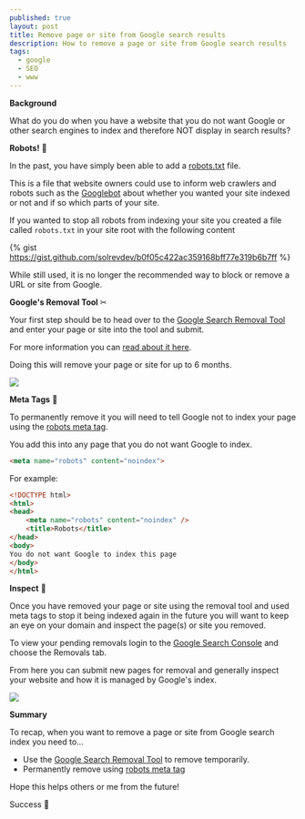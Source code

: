 ```yaml
---
published: true
layout: post
title: Remove page or site from Google search results
description: How to remove a page or site from Google search results
tags:
  - google
  - SEO
  - www
---
```


**Background**

What do you do when you have a website that you do not want Google or other search engines to index and therefore NOT display in search results?

**Robots!** 🤖

In the past, you have simply been able to add a [robots.txt](https://www.robotstxt.org/robotstxt.html) file.

This is a file that website owners could use to inform web crawlers and robots such as the [Googlebot](https://support.google.com/webmasters/answer/182072?hl=en) about whether you wanted your site indexed or not and if so which parts of your site.

If you wanted to stop all robots from indexing your site you created a file called `robots.txt` in your site root with the following content

{% gist https://gist.github.com/solrevdev/b0f05c422ac359168bff77e319b6b7ff %}

While still used, it is no longer the recommended way to block or remove a URL or site from Google.

**Google's Removal Tool** ✂

Your first step should be to head over to the [Google Search Removal Tool](https://search.google.com/search-console/removals?resource_id=sc-domain%3Awww.yourdomain.com) and enter your page or site into the tool and submit.

For more information you can [read about it here](https://support.google.com/webmasters/answer/9689846?hl=en).

Doing this will remove your page or site for up to 6 months.

![](https://i.imgur.com/LsyvpRu.png)

**Meta Tags** 📓

To permanently remove it you will need to tell Google not to index your page using the [robots meta tag](https://developers.google.com/search/reference/robots_meta_tag).

You add this into any page that you do not want Google to index.
```html
<meta name="robots" content="noindex">
```

For example:

```html
<!DOCTYPE html>
<html>
<head>
    <meta name="robots" content="noindex" />
    <title>Robots</title>
</head>
<body>
You do not want Google to index this page
</body>
</html>
```

**Inspect** 🔎

Once you have removed your page or site using the removal tool and used meta tags to stop it being indexed again in the future you will want to keep an eye on your domain and inspect the page(s) or site you removed.

To view your pending removals login to the [Google Search Console](https://search.google.com/search-console/about) and choose the Removals tab.

From here you can submit new pages for removal and generally inspect your website and how it is managed by Google's index.

![](https://i.imgur.com/lm5LXBD.png)

**Summary**

To recap, when you want to remove a page or site from Google search index you need to...

- Use the [Google Search Removal Tool](https://search.google.com/search-console/removals?resource_id=sc-domain%3Awww.yourdomain.com) to remove temporarily.
- Permanently remove using [robots meta tag](https://developers.google.com/search/reference/robots_meta_tag)

Hope this helps others or me from the future!

Success 🎉
